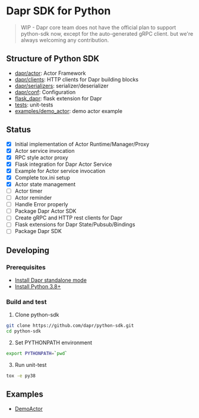 # Dapr SDK for Python

> WIP - Dapr core team does not have the official plan to support python-sdk now, except for the auto-generated gRPC client. but we're always welcoming any contribution.

## Structure of Python SDK

* [dapr/actor](./dapr/actor): Actor Framework
* [dapr/clients](./dapr/clients): HTTP clients for Dapr building blocks
* [dapr/serializers](./dapr/serializers): serializer/deserializer
* [dapr/conf](./dapr/conf): Configuration
* [flask_dapr](./flask_dapr): flask extension for Dapr
* [tests](./tests/): unit-tests
* [examples/demo_actor](./examples/demo_actor): demo actor example

## Status

* [x] Initial implementation of Actor Runtime/Manager/Proxy
* [x] Actor service invocation
* [x] RPC style actor proxy
* [x] Flask integration for Dapr Actor Service
* [x] Example for Actor service invocation
* [x] Complete tox.ini setup
* [x] Actor state management
* [ ] Actor timer
* [ ] Actor reminder
* [ ] Handle Error properly
* [ ] Package Dapr Actor SDK
* [ ] Create gRPC and HTTP rest clients for Dapr
* [ ] Flask extensions for Dapr State/Pubsub/Bindings
* [ ] Package Dapr SDK

## Developing

### Prerequisites

* [Install Dapr standalone mode](https://github.com/dapr/cli#install-dapr-on-your-local-machine-standalone)
* [Install Python 3.8+](https://www.python.org/downloads/)

### Build and test

1. Clone python-sdk
```bash
git clone https://github.com/dapr/python-sdk.git
cd python-sdk
```
2. Set PYTHONPATH environment
```bash
export PYTHONPATH=`pwd`
```
3. Run unit-test
```bash
tox -e py38
```

## Examples

* [DemoActor](./examples/demo_actor)